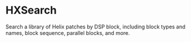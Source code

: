 # HXSearch

Search a library of Helix patches by DSP block, including block types and names, block sequence, parallel blocks, and more.